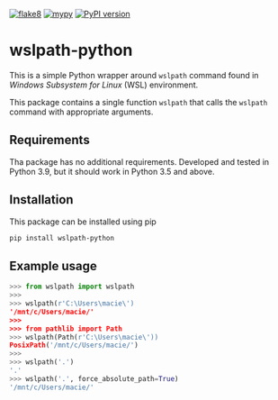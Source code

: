 [![flake8](https://github.com/LoGosX/wslpath-python/actions/workflows/flake8.yml/badge.svg)](https://github.com/LoGosX/wslpath-python/actions/workflows/flake8.yml)
[![mypy](https://github.com/LoGosX/wslpath-python/actions/workflows/mypy.yml/badge.svg)](https://github.com/LoGosX/wslpath-python/actions/workflows/mypy.yml)
[![PyPI version](https://badge.fury.io/py/wslpath-python.svg)](https://badge.fury.io/py/wslpath-python)
# wslpath-python

This is a simple Python wrapper around `wslpath` command found in *Windows Subsystem for Linux* (WSL) environment.

This package contains a single function `wslpath` that calls the `wslpath` command with appropriate arguments.

## Requirements
Tha package has no additional requirements. Developed and tested in Python 3.9, but it should work in Python 3.5 and above.



## Installation
This package can be installed using pip
```bash
pip install wslpath-python
```


## Example usage
```python
>>> from wslpath import wslpath
>>>
>>> wslpath(r'C:\Users\macie\')
'/mnt/c/Users/macie/'
>>>
>>> from pathlib import Path
>>> wslpath(Path(r'C:\Users\macie\'))
PosixPath('/mnt/c/Users/macie/')
>>>
>>> wslpath('.')
'.'
>>> wslpath('.', force_absolute_path=True)
'/mnt/c/Users/macie/'
```
